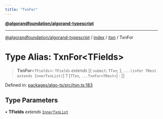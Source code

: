 ```yaml
---
title: "TxnFor"
---
```


[**@algorandfoundation/algorand-typescript**](../../../../README.md)

***

[@algorandfoundation/algorand-typescript](../../../../README.md) / [index](../../../README.md) / [itxn](../README.md) / TxnFor

# Type Alias: TxnFor\<TFields\>

> **TxnFor**\<`TFields`\>: `TFields` *extends* \[\{ `submit`: `TTxn`; \}, `...(infer TRest extends InnerTxnList)`\] ? \[`TTxn`, `...TxnFor<TRest>`\] : \[\]

Defined in: [packages/algo-ts/src/itxn.ts:183](https://github.com/algorandfoundation/puya-ts/blob/main/packages/algo-ts/src/itxn.ts#L183)

## Type Parameters

• **TFields** *extends* [`InnerTxnList`](InnerTxnList.md)
